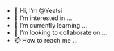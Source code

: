 - 👋 Hi, I’m @Yeatsi
- 👀 I’m interested in ...
- 🌱 I’m currently learning ...
- 💞️ I’m looking to collaborate on ...
- 📫 How to reach me ...

<!---
Yeatsi/Yeatsi is a ✨ special ✨ repository because its `README.md` (this file) appears on your GitHub profile.
You can click the Preview link to take a look at your changes.
--->
